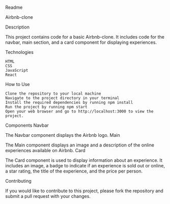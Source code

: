 Readme

Airbnb-clone

Description

This project contains code for a basic Airbnb-clone. It includes code for the navbar, main section, and a card component for displaying experiences.

Technologies

    HTML
    CSS
    JavaScript
    React

How to Use

    Clone the repository to your local machine
    Navigate to the project directory in your terminal
    Install the required dependencies by running npm install
    Run the project by running npm start
    Open your web browser and go to http://localhost:3000 to view the project.

Components
Navbar

The Navbar component displays the Airbnb logo.
Main

The Main component displays an image and a description of the online experiences available on Airbnb.
Card

The Card component is used to display information about an experience. It includes an image, a badge to indicate if an experience is sold out or online, a star rating, the title of the experience, and the price per person.

Contributing

If you would like to contribute to this project, please fork the repository and submit a pull request with your changes.